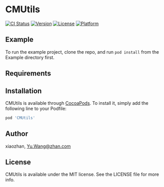 # CMUtils

[![CI Status](https://img.shields.io/travis/xiaozhan/CMUtils.svg?style=flat)](https://travis-ci.org/xiaozhan/CMUtils)
[![Version](https://img.shields.io/cocoapods/v/CMUtils.svg?style=flat)](https://cocoapods.org/pods/CMUtils)
[![License](https://img.shields.io/cocoapods/l/CMUtils.svg?style=flat)](https://cocoapods.org/pods/CMUtils)
[![Platform](https://img.shields.io/cocoapods/p/CMUtils.svg?style=flat)](https://cocoapods.org/pods/CMUtils)

## Example

To run the example project, clone the repo, and run `pod install` from the Example directory first.

## Requirements

## Installation

CMUtils is available through [CocoaPods](https://cocoapods.org). To install
it, simply add the following line to your Podfile:

```ruby
pod 'CMUtils'
```

## Author

xiaozhan, Yu.Wang@zhan.com

## License

CMUtils is available under the MIT license. See the LICENSE file for more info.
